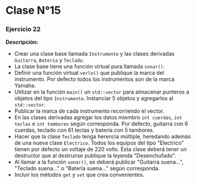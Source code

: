 # Clase N°15

### Ejercicio 22
**Descripción:**
- Crear una clase base llamada `Instrumento` y las clases derivadas `Guitarra`, `Bateria` y `Teclado`.
- La clase base tiene una función virtual pura llamada `sonar()`.
- Definir una función virtual `verlo()` que publique la marca del instrumento. Por defecto todos los instrumentos son de la marca Yamaha.
- Utilizar en la función `main()` un `std::vector` para almacenar punteros a objetos del tipo `Instrumento`. Instanciar 5 objetos y agregarlos al `std::vector`.
- Publicar la marca de cada instrumento recorriendo el vector.
- En las clases derivadas agregar los datos miembro `int cuerdas`, `int teclas` e `int tambores` según corresponda. Por defecto, guitarra con 6 cuerdas, teclado con 61 teclas y batería con 5 tambores.
- Hacer que la clase `Teclado` tenga herencia múltiple, heredando además de una nueva clase `Electrico`. Todos los equipos del tipo "Electrico" tienen por defecto un voltaje de 220 volts. Esta clase deberá tener un destructor que al destruirse publique la leyenda "Desenchufado".
- Al llamar a la función `sonar()`, se deberá publicar "Guitarra suena...", "Teclado suena..." o "Batería suena..." según corresponda.
- Incluir los métodos `get` y `set` que crea convenientes.